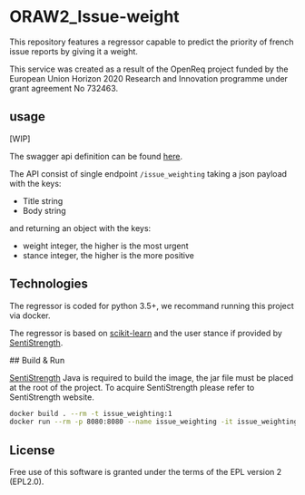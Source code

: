 # ORAW2_Issue-weight

This repository features a regressor capable to predict the priority of french issue reports by giving it a weight.

This service was created as a result of the OpenReq project funded by the European Union Horizon 2020 Research and Innovation programme under grant agreement No 732463.

## usage

\[WIP]

The swagger api definition can be found [here](TODO).

The API consist of single endpoint `/issue_weighting` taking a json payload with the keys:

- Title string
- Body string

and returning an object with the keys:

- weight integer, the higher is the most urgent
- stance integer, the higher is the more positive

## Technologies

The regressor is coded for python 3.5+, we recommand running this project via docker.

The regressor is based on [scikit-learn](scikit-learn.org) and the user stance if provided by [SentiStrength](http://sentistrength.wlv.ac.uk).

## Build & Run

[SentiStrength](http://sentistrength.wlv.ac.uk) Java is required to build the image, the jar file must be placed at the root of the project. To acquire SentiStrength please refer to SentiStrength website.

```bash
docker build . --rm -t issue_weighting:1
docker run --rm -p 8080:8080 --name issue_weighting -it issue_weighting:1 oraw1
```

## License

Free use of this software is granted under the terms of the EPL version 2 (EPL2.0).